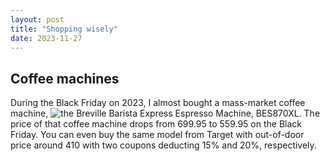 ```yaml
---
layout: post
title: "Shopping wisely"
date: 2023-11-27
---
```


## Coffee machines

During the Black Friday on 2023, I almost bought a mass-market coffee machine, ![**the Breville Barista Express Espresso Machine, BES870XL**](../../../images/BES870XL_Transparent_1300x1300.png). 
The price of that coffee machine drops from $699.95$ to $559.95$ on the Black Friday. You can even buy the same model from Target with out-of-door price around $410$ with two coupons deducting $15\%$ and $20\%$, respectively.